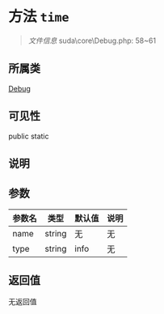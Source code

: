 # 方法 `time`

> *文件信息* suda\core\Debug.php: 58~61

## 所属类 

[Debug](../Debug.md)

## 可见性

 public static

## 说明



## 参数


| 参数名 | 类型 | 默认值 | 说明 |
|--------|-----|-------|-------|
| name |  string | 无 | 无 |
| type |  string | info | 无 |



## 返回值

无返回值
